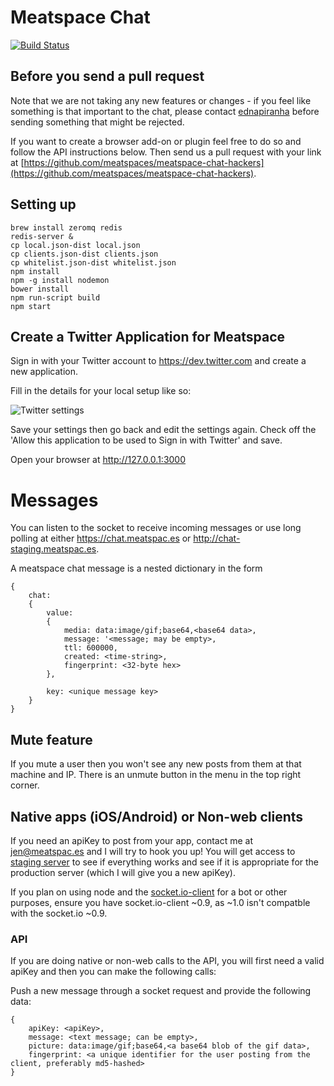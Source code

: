 # Meatspace Chat
[![Build Status](https://travis-ci.org/meatspaces/meatspace-chat.png)](https://travis-ci.org/meatspaces/meatspace-chat)

## Before you send a pull request

Note that we are not taking any new features or changes - if you feel like something is that important to the chat, please contact [ednapiranha](http://twitter.com/ednapiranha) before sending something that might be rejected.

If you want to create a browser add-on or plugin feel free to do so and follow the API instructions below. Then send us a pull request with your link at [https://github.com/meatspaces/meatspace-chat-hackers](https://github.com/meatspaces/meatspace-chat-hackers).

## Setting up
    brew install zeromq redis
    redis-server &
    cp local.json-dist local.json
    cp clients.json-dist clients.json
    cp whitelist.json-dist whitelist.json
    npm install
    npm -g install nodemon
    bower install
    npm run-script build
    npm start

## Create a Twitter Application for Meatspace

Sign in with your Twitter account to https://dev.twitter.com and create a new application.

Fill in the details for your local setup like so:

![Twitter settings](http://cl.ly/U9t7/Create_an_application___Twitter_Application_Management.png)

Save your settings then go back and edit the settings again. Check off the 'Allow this application to be used to Sign in with Twitter' and save.

Open your browser at http://127.0.0.1:3000

# Messages

You can listen to the socket to receive incoming messages or use long polling at either https://chat.meatspac.es or http://chat-staging.meatspac.es.

A meatspace chat message is a nested dictionary in the form

    {
        chat:
        {
            value:
            {
                media: data:image/gif;base64,<base64 data>,
                message: '<message; may be empty>,
                ttl: 600000,
                created: <time-string>,
                fingerprint: <32-byte hex>
            },

            key: <unique message key>
        }
    }

## Mute feature

If you mute a user then you won't see any new posts from them at that machine and IP. There is an unmute button in the menu in the top right corner.

## Native apps (iOS/Android) or Non-web clients

If you need an apiKey to post from your app, contact me at jen@meatspac.es and I will try to hook you up! You will get access to [staging server](http://chat-staging.meatspac.es) to see if everything works and see if it is appropriate for the production server (which I will give you a new apiKey).

If you plan on using node and the [socket.io-client](https://www.npmjs.org/package/socket.io-client) for a bot or other purposes, ensure you have socket.io-client ~0.9, as ~1.0 isn't compatble with the socket.io ~0.9.
### API

If you are doing native or non-web calls to the API, you will first need a valid apiKey and then you can make the following calls:

Push a new message through a socket request and provide the following data:

    {
        apiKey: <apiKey>,
        message: <text message; can be empty>,
        picture: data:image/gif;base64,<a base64 blob of the gif data>,
        fingerprint: <a unique identifier for the user posting from the client, preferably md5-hashed>
    }


